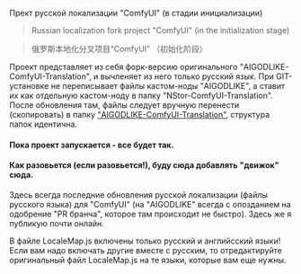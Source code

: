 Прект русской локализации "ComfyUI" (в стадии инициализации)

> Russian localization fork project "ComfyUI" (in the initialization stage)

> 俄罗斯本地化分叉项目“ComfyUI” （初始化阶段）

Проект представляет из себя форк-версию оригинального "AIGODLIKE-ComfyUI-Translation", и вычленяет из него только русский язык. При GIT-установке не переписывает файлы кастом-ноды "AIGODLIKE", а ставит их как отдельную кастом-ноду в папку "NStor-ComfyUI-Translation". После обновления там, файлы следует вручную перенести (скопировать) в папку ["AIGODLIKE-ComfyUI-Translation"](https://github.com/AIGODLIKE/AIGODLIKE-ComfyUI-Translation), структура папок идентична.

#### Пока проект запускается - все будет так. ####
#### Как разовьется (если разовьется!), буду сюда добавлять "движок" сюда. ####

Здесь всегда последние обновления русской локализации (файлы русского языка) для "ComfyUI" (на "AIGODLIKE" всегда с опозданием на одобрение "PR бранча", которое там происходит не быстро). Здесь же я публикую почти онлайн.

В файле LocaleMap.js включены только русский и английсский языки! Если вам надо включать другие вместе с русским, то отредактируйте оригинальный файл LocaleMap.js на те языки, которые вам еще нужны.

